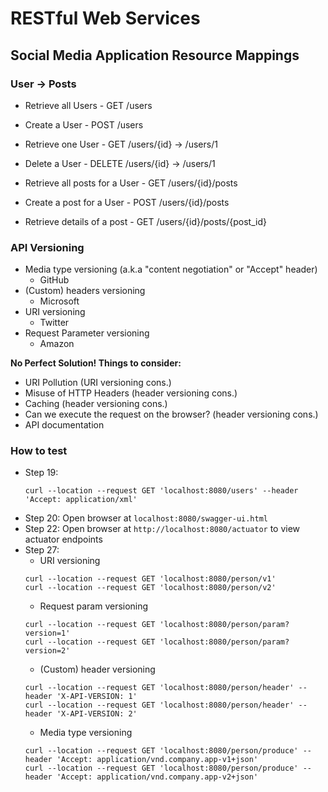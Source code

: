 # RESTful Web Services

## Social Media Application Resource Mappings

### User -> Posts

- Retrieve all Users    - GET   /users
- Create a User         - POST  /users
- Retrieve one User     - GET   /users/{id} -> /users/1
- Delete a User         - DELETE    /users/{id} -> /users/1

- Retrieve all posts for a User     - GET /users/{id}/posts
- Create a post for a User          - POST /users/{id}/posts
- Retrieve details of a post        - GET /users/{id}/posts/{post_id}

### API Versioning
- Media type versioning (a.k.a "content negotiation" or "Accept" header)
  - GitHub
- (Custom) headers versioning
  - Microsoft
- URI versioning
  - Twitter
- Request Parameter versioning
  - Amazon

**No Perfect Solution! Things to consider:**
- URI Pollution (URI versioning cons.)
- Misuse of HTTP Headers (header versioning cons.)
- Caching (header versioning cons.)
- Can we execute the request on the browser? (header versioning cons.)
- API documentation

### How to test

- Step 19:
  ```
  curl --location --request GET 'localhost:8080/users' --header 'Accept: application/xml'
  ```
- Step 20: Open browser at `localhost:8080/swagger-ui.html`
- Step 22: Open browser at `http://localhost:8080/actuator` to view actuator endpoints
- Step 27:
  - URI versioning
  ```
  curl --location --request GET 'localhost:8080/person/v1'
  curl --location --request GET 'localhost:8080/person/v2'
  ```
  - Request param versioning
  ```
  curl --location --request GET 'localhost:8080/person/param?version=1'
  curl --location --request GET 'localhost:8080/person/param?version=2'
  ```
  - (Custom) header versioning
  ```
  curl --location --request GET 'localhost:8080/person/header' --header 'X-API-VERSION: 1'
  curl --location --request GET 'localhost:8080/person/header' --header 'X-API-VERSION: 2'
  ```
  - Media type versioning
  ```
  curl --location --request GET 'localhost:8080/person/produce' --header 'Accept: application/vnd.company.app-v1+json'
  curl --location --request GET 'localhost:8080/person/produce' --header 'Accept: application/vnd.company.app-v2+json'
  ```
  